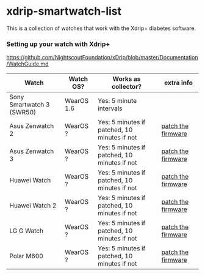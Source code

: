 # xdrip-smartwatch-list
This is a collection of watches that work with the Xdrip+ diabetes software.

### Setting up your watch with Xdrip+
https://github.com/NightscoutFoundation/xDrip/blob/master/Documentation/WatchGuide.md



Watch | Watch OS? | Works as collector? | extra info
----- | --------- | ------------------- | ----------
Sony Smartwatch 3 (SWR50) | WearOS 1.6 | Yes: 5 minute intervals | 
Asus Zenwatch 2 | WearOS ? | Yes: 5 minutes if patched, 10 minutes if not | [patch the firmware](https://github.com/NightscoutFoundation/xDrip/wiki/Patching-Android-Wear-devices-for-use-with-the-G5)
Asus Zenwatch 3 | WearOS ? | Yes: 5 minutes if patched, 10 minutes if not | [patch the firmware](https://github.com/NightscoutFoundation/xDrip/wiki/Patching-Android-Wear-devices-for-use-with-the-G5)
Huawei Watch | WearOS ? | Yes: 5 minutes if patched, 10 minutes if not | [patch the firmware](https://github.com/NightscoutFoundation/xDrip/wiki/Patching-Android-Wear-devices-for-use-with-the-G5)
Huawei Watch 2 | WearOS ? | Yes: 5 minutes if patched, 10 minutes if not | [patch the firmware](https://github.com/NightscoutFoundation/xDrip/wiki/Patching-Android-Wear-devices-for-use-with-the-G5)
LG G Watch | WearOS ? | Yes: 5 minutes if patched, 10 minutes if not | [patch the firmware](https://github.com/NightscoutFoundation/xDrip/wiki/Patching-Android-Wear-devices-for-use-with-the-G5)
Polar M600 | WearOS ? | Yes: 5 minutes if patched, 10 minutes if not | [patch the firmware](https://github.com/NightscoutFoundation/xDrip/wiki/Patching-Android-Wear-devices-for-use-with-the-G5)

